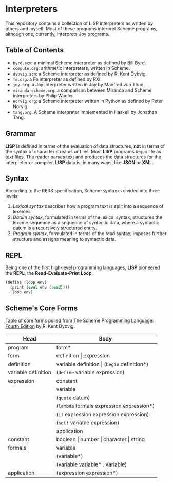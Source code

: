 # Interpreters

This repository contains a collection of LISP interpreters as written by others and myself.
Most of these programs interpret Scheme programs, although one, currently, interprets Joy programs.

## Table of Contents

- `byrd.scm`: a minimal Scheme interpreter as defined by Bill Byrd.
- `compute.org`: arithmetic interpreters, written in Scheme.
- `dybvig.scm`: a Scheme interpreter as defined by R. Kent Dybvig.
- `fe.org`: a Fe interpreter as defined by RXI.
- `joy.org`: a Joy interpreter written in Joy by Manfred von Thun.
- `miranda-scheme.org`: a comparison between Miranda and Scheme interpreters by Philip Wadler.
- `norvig.org`: a Scheme interpreter written in Python as defined by Peter Norvig.
- `tang.org`: A Scheme interpreter implemented in Haskell by Jonathan Tang.

## Grammar

**LISP** is defined in terms of the evaluation of data structures, **not** in terms of the syntax of character streams or files.
Most **LISP** programs begin life as text files. The reader parses text and produces the data structures for the interpreter or compiler. 
**LISP** data is, in many ways, like **JSON** or **XML**.

## Syntax

According to the R6RS specification, Scheme syntax is divided into three levels:

1. *Lexical syntax* describes how a program text is split into a sequence of lexemes.
2. *Datum syntax*, formulated in terms of the lexical syntax, structures the lexeme 
   sequence as a sequence of syntactic data, where a syntactic datum is a 
   recursively structured entity.
3. *Program syntax*, formulated in terms of the read syntax, imposes further 
   structure and assigns meaning to syntactic data.

## REPL

Being one of the first high-level programming languages, **LISP** pioneered the **REPL**, the **Read-Evaluate-Print Loop**.

```scheme
(define (loop env)
  (print (eval env (read))))
  (loop env)
```

## Scheme's Core Forms

Table of core forms pulled from [The Scheme Programming Language: Fourth Edition](https://www.scheme.com/tspl4/) by R. Kent Dybvig.

| Head                | Body        |
| ------------------- | ----------- |
| program             | form\* |
| form                | definition \| expression |
| definition          | variable definition \| (`begin` definition\*) |
| variable definition | (`define` variable expression) |
| expression          | constant |
|                     | variable |
|                     | (`quote` datum) |
|                     | (`lambda` formals expression expression\*) |
|                     | (`if` expression expression expression) |
|                     | (`set!` variable expression) |
|                     | application |
| constant            | boolean \| number \| character \| string |
| formals             | variable |
|                     | (variable\*) |
|                     | (variable variable\* . variable) |
| application         | (expression expression\*) |
